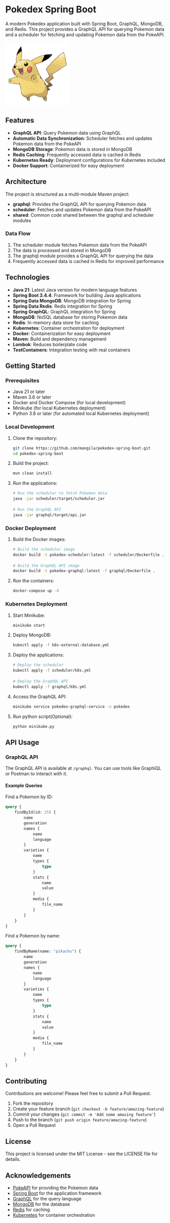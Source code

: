 # Pokedex Spring Boot

A modern Pokedex application built with Spring Boot, GraphQL, MongoDB, and Redis. This project provides a GraphQL API
for querying Pokemon data and a scheduler for fetching and updating Pokemon data from the PokeAPI.

<img src="https://raw.githubusercontent.com/PokeAPI/sprites/master/sprites/pokemon/other/official-artwork/25.png" alt="pikachu" width="200"/>

## Features

- **GraphQL API**: Query Pokemon data using GraphQL
- **Automatic Data Synchronization**: Scheduler fetches and updates Pokemon data from the PokeAPI
- **MongoDB Storage**: Pokemon data is stored in MongoDB
- **Redis Caching**: Frequently accessed data is cached in Redis
- **Kubernetes Ready**: Deployment configurations for Kubernetes included
- **Docker Support**: Containerized for easy deployment

## Architecture

The project is structured as a multi-module Maven project:

- **graphql**: Provides the GraphQL API for querying Pokemon data
- **scheduler**: Fetches and updates Pokemon data from the PokeAPI
- **shared**: Common code shared between the graphql and scheduler modules

### Data Flow

1. The scheduler module fetches Pokemon data from the PokeAPI
2. The data is processed and stored in MongoDB
3. The graphql module provides a GraphQL API for querying the data
4. Frequently accessed data is cached in Redis for improved performance

## Technologies

- **Java 21**: Latest Java version for modern language features
- **Spring Boot 3.4.4**: Framework for building Java applications
- **Spring Data MongoDB**: MongoDB integration for Spring
- **Spring Data Redis**: Redis integration for Spring
- **Spring GraphQL**: GraphQL integration for Spring
- **MongoDB**: NoSQL database for storing Pokemon data
- **Redis**: In-memory data store for caching
- **Kubernetes**: Container orchestration for deployment
- **Docker**: Containerization for easy deployment
- **Maven**: Build and dependency management
- **Lombok**: Reduces boilerplate code
- **TestContainers**: Integration testing with real containers

## Getting Started

### Prerequisites

- Java 21 or later
- Maven 3.6 or later
- Docker and Docker Compose (for local development)
- Minikube (for local Kubernetes deployment)
- Python 3.8 or later (for automated local Kubernetes deployment)

### Local Development

1. Clone the repository:
   ```bash
   git clone https://github.com/mangila/pokedex-spring-boot.git
   cd pokedex-spring-boot
   ```

2. Build the project:
   ```bash
   mvn clean install
   ```

3. Run the applications:
   ```bash
   # Run the scheduler to fetch Pokemon data
   java -jar scheduler/target/scheduler.jar
   
   # Run the GraphQL API
   java -jar graphql/target/api.jar
   ```

### Docker Deployment

1. Build the Docker images:
   ```bash
   # Build the scheduler image
   docker build -t pokedex-scheduler:latest -f scheduler/Dockerfile .
   
   # Build the GraphQL API image
   docker build -t pokedex-graphql:latest -f graphql/Dockerfile .
   ```

2. Run the containers:
   ```bash
   docker-compose up -d
   ```

### Kubernetes Deployment

1. Start Minikube:
   ```bash
   minikube start
   ```

2. Deploy MongoDB:
   ```bash
   kubectl apply -f k8s-external-database.yml
   ```

3. Deploy the applications:
   ```bash
   # Deploy the scheduler
   kubectl apply -f scheduler/k8s.yml
   
   # Deploy the GraphQL API
   kubectl apply -f graphql/k8s.yml
   ```

4. Access the GraphQL API:
   ```bash
   minikube service pokedex-graphql-service -n pokedex
   ```
5. Run python script(Optional):
   ```bash
   python minikube.py
   ```

## API Usage

### GraphQL API

The GraphQL API is available at `/graphql`. You can use tools like GraphiQL or Postman to interact with it.

#### Example Queries

Find a Pokemon by ID:

```graphql
query {
    findById(id: 25) {
        name
        generation
        names {
            name
            language
        }
        varieties {
            name
            types {
                type
            }
            stats {
                name
                value
            }
            media {
                file_name
            }
        }
    }
}
```

Find a Pokemon by name:

```graphql
query {
    findByName(name: "pikachu") {
        name
        generation
        names {
            name
            language
        }
        varieties {
            name
            types {
                type
            }
            stats {
                name
                value
            }
            media {
                file_name
            }
        }
    }
}
```

## Contributing

Contributions are welcome! Please feel free to submit a Pull Request.

1. Fork the repository
2. Create your feature branch (`git checkout -b feature/amazing-feature`)
3. Commit your changes (`git commit -m 'Add some amazing feature'`)
4. Push to the branch (`git push origin feature/amazing-feature`)
5. Open a Pull Request

## License

This project is licensed under the MIT License - see the LICENSE file for details.

## Acknowledgements

- [PokeAPI](https://pokeapi.co/) for providing the Pokemon data
- [Spring Boot](https://spring.io/projects/spring-boot) for the application framework
- [GraphQL](https://graphql.org/) for the query language
- [MongoDB](https://www.mongodb.com/) for the database
- [Redis](https://redis.io/) for caching
- [Kubernetes](https://kubernetes.io/) for container orchestration